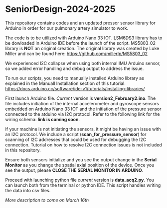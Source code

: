 # SeniorDesign-2024-2025
This repository contains codes and an updated pressor sensor library for Arduino in order for our pulmonary artery simulator to work.

The code is to be utilized with Arduino Nano 33 IOT. LSM6DS3 library has to be dowloaded in Arduino IDE before the launch of the script. 
MS5803_02 library is **NOT** an original creation. The original library was created by Luke Miller and can be found here: https://github.com/millerlp/MS5803_02

We experienced I2C collapse when using both internal IMU Arduino sensor, so we added error handling and debug output to address the issue.

To run our scripts, you need to manually installed Arduino library as explained in the Manuall Installation section of this tutorial: https://docs.arduino.cc/software/ide-v1/tutorials/installing-libraries/

First launch Arduino file. *Current* version is **version2_February2.ino**. The file includes initiation of the internal accelerometer and gyroscope sensors embedded on Arduino Nano 33 IOT and the initiation of the pressure sensor connected to the atduino via I2C protocol. Refer to the following link for the wiring schema: **link is coming soon**. 

If your machine is not initiating the sensors, it might be having an issue with an I2C protocol. We include a script (**scan_for_pressure_sensor**) for scanning of I2C addresses that could be used for debugging the I2C connection. Tutorial on how to resolve I2C connection issues is not included in this repository. 

Ensure both sensors initialize and you see the output change in the **Serial Monitor** as you change the spatial axial position of the device. Once you see the output, please **CLOSE THE SERIAL MONITOR IN ARDUINO**.

Proceed with launching python file  *current* version is **data_acq2.py**. You can launch both from the terminal or python IDE. This script handles writing the data into csv files. 

*More description to come on March 16th*
